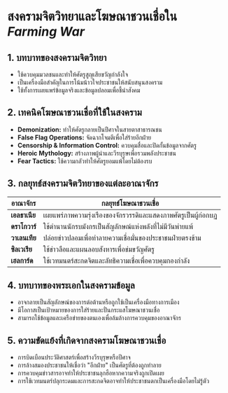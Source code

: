 # สงครามจิตวิทยาและโฆษณาชวนเชื่อใน *Farming War*

## 1. บทบาทของสงครามจิตวิทยา
- ใช้ควบคุมมวลชนและทำให้ศัตรูสูญเสียขวัญกำลังใจ
- เป็นเครื่องมือสำคัญในการโน้มน้าวใจประชาชนให้สนับสนุนสงคราม
- ใช้ทั้งการเผยแพร่ข้อมูลจริงและข้อมูลปลอมเพื่อชี้นำสังคม

## 2. เทคนิคโฆษณาชวนเชื่อที่ใช้ในสงคราม
- **Demonization:** ทำให้ศัตรูกลายเป็นปีศาจในสายตาสาธารณชน
- **False Flag Operations:** จัดฉากโจมตีเพื่อใส่ร้ายอีกฝ่าย
- **Censorship & Information Control:** ควบคุมสื่อและปิดกั้นข้อมูลจากศัตรู
- **Heroic Mythology:** สร้างภาพผู้นำและวีรบุรุษเพื่อรวมพลังประชาชน
- **Fear Tactics:** ใช้ความกลัวทำให้ศัตรูยอมแพ้โดยไม่ต้องรบ

## 3. กลยุทธ์สงครามจิตวิทยาของแต่ละอาณาจักร
| อาณาจักร | กลยุทธ์โฆษณาชวนเชื่อ |
|-----------|----------------------|
| **เอลธาเนีย** | เผยแพร่ภาพความรุ่งเรืองของจักรวรรดิและแสดงภาพศัตรูเป็นผู้ก่อกบฏ |
| **ดราโกวาร์** | ใช้ตำนานนักรบมังกรเป็นสัญลักษณ์แห่งพลังที่ไม่มีวันพ่ายแพ้ |
| **วาเลนเทีย** | ปล่อยข่าวปลอมเพื่อทำลายความเชื่อมั่นของประชาชนฝ่ายตรงข้าม |
| **ซิลเวเรีย** | ใช้ข่าวลือและแผนลอบสังหารเพื่อข่มขวัญศัตรู |
| **เฮลการ์ด** | ใช้เวทมนตร์สะกดจิตและลัทธิความเชื่อเพื่อควบคุมกองกำลัง |

## 4. บทบาทของพระเอกในสงครามข้อมูล
- อาจกลายเป็นสัญลักษณ์ของการต่อต้านหรือถูกใช้เป็นเครื่องมือทางการเมือง
- มีโอกาสเป็นเป้าหมายของการใส่ร้ายและปั่นกระแสโฆษณาชวนเชื่อ
- สามารถใช้ข้อมูลและเครือข่ายของตนเองเพื่อล้มล้างการควบคุมของอาณาจักร

## 5. ความขัดแย้งที่เกิดจากสงครามโฆษณาชวนเชื่อ
- การบิดเบือนประวัติศาสตร์เพื่อสร้างวีรบุรุษหรือปีศาจ
- การล้างสมองประชาชนให้เชื่อว่า "อีกฝ่าย" เป็นศัตรูที่ต้องถูกทำลาย
- การควบคุมข่าวสารอาจทำให้ประชาชนลุกฮือหากความจริงถูกเปิดเผย
- การใช้เวทมนตร์ปลุกระดมและการสะกดจิตอาจทำให้ประชาชนตกเป็นเครื่องมือโดยไม่รู้ตัว
